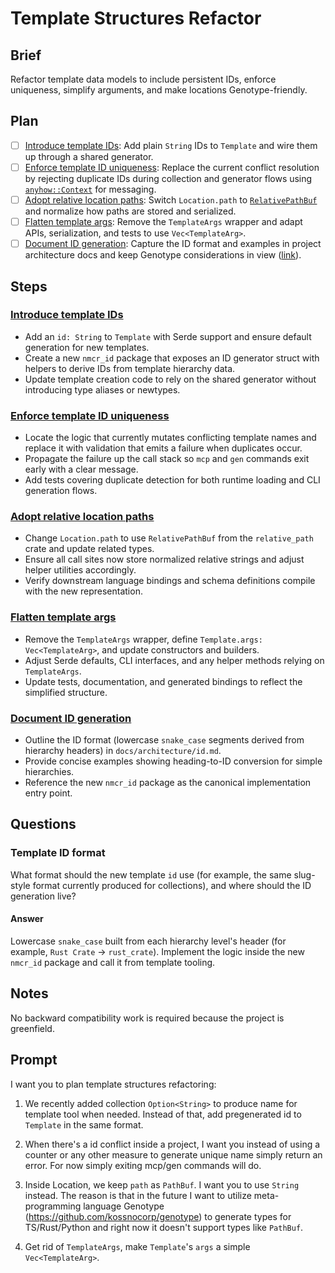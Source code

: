 # Template Structures Refactor

## Brief

Refactor template data models to include persistent IDs, enforce uniqueness, simplify arguments, and make locations Genotype-friendly.

## Plan

- [ ] [Introduce template IDs](.agents/plans/001-template-structure-refactor/001-introduce-template-id.md): Add plain `String` IDs to `Template` and wire them up through a shared generator.
- [ ] [Enforce template ID uniqueness](.agents/plans/001-template-structure-refactor/002-enforce-template-id-uniqueness.md): Replace the current conflict resolution by rejecting duplicate IDs during collection and generator flows using [`anyhow::Context`](https://docs.rs/anyhow/latest/anyhow/struct.Context.html) for messaging.
- [ ] [Adopt relative location paths](.agents/plans/001-template-structure-refactor/003-stringify-location-path.md): Switch `Location.path` to [`RelativePathBuf`](https://docs.rs/relative-path/latest/relative_path/struct.RelativePathBuf.html) and normalize how paths are stored and serialized.
- [ ] [Flatten template args](.agents/plans/001-template-structure-refactor/004-flatten-template-args.md): Remove the `TemplateArgs` wrapper and adapt APIs, serialization, and tests to use `Vec<TemplateArg>`.
- [ ] [Document ID generation](.agents/plans/001-template-structure-refactor/005-document-id-generation.md): Capture the ID format and examples in project architecture docs and keep Genotype considerations in view ([link](https://github.com/kossnocorp/genotype)).

## Steps

### [Introduce template IDs](.agents/plans/001-template-structure-refactor/001-introduce-template-id.md)

- Add an `id: String` to `Template` with Serde support and ensure default generation for new templates.
- Create a new `nmcr_id` package that exposes an ID generator struct with helpers to derive IDs from template hierarchy data.
- Update template creation code to rely on the shared generator without introducing type aliases or newtypes.

### [Enforce template ID uniqueness](.agents/plans/001-template-structure-refactor/002-enforce-template-id-uniqueness.md)

- Locate the logic that currently mutates conflicting template names and replace it with validation that emits a failure when duplicates occur.
- Propagate the failure up the call stack so `mcp` and `gen` commands exit early with a clear message.
- Add tests covering duplicate detection for both runtime loading and CLI generation flows.

### [Adopt relative location paths](.agents/plans/001-template-structure-refactor/003-stringify-location-path.md)

- Change `Location.path` to use `RelativePathBuf` from the `relative_path` crate and update related types.
- Ensure all call sites now store normalized relative strings and adjust helper utilities accordingly.
- Verify downstream language bindings and schema definitions compile with the new representation.

### [Flatten template args](.agents/plans/001-template-structure-refactor/004-flatten-template-args.md)

- Remove the `TemplateArgs` wrapper, define `Template.args: Vec<TemplateArg>`, and update constructors and builders.
- Adjust Serde defaults, CLI interfaces, and any helper methods relying on `TemplateArgs`.
- Update tests, documentation, and generated bindings to reflect the simplified structure.

### [Document ID generation](.agents/plans/001-template-structure-refactor/005-document-id-generation.md)

- Outline the ID format (lowercase `snake_case` segments derived from hierarchy headers) in `docs/architecture/id.md`.
- Provide concise examples showing heading-to-ID conversion for simple hierarchies.
- Reference the new `nmcr_id` package as the canonical implementation entry point.

## Questions

### Template ID format

What format should the new template `id` use (for example, the same slug-style format currently produced for collections), and where should the ID generation live?

#### Answer

Lowercase `snake_case` built from each hierarchy level's header (for example, `Rust Crate` → `rust_crate`). Implement the logic inside the new `nmcr_id` package and call it from template tooling.

## Notes

No backward compatibility work is required because the project is greenfield.

## Prompt

I want you to plan template structures refactoring:

1. We recently added collection `Option<String>` to produce name for template tool when needed. Instead of that, add pregenerated id to `Template` in the same format.

2. When there's a id conflict inside a project, I want you instead of using a counter or any other measure to generate unique name simply return an error. For now simply exiting mcp/gen commands will do.

3. Inside Location, we keep `path` as `PathBuf`. I want you to use `String` instead. The reason is that in the future I want to utilize meta-programming language Genotype (https://github.com/kossnocorp/genotype) to generate types for TS/Rust/Python and right now it doesn't support types like `PathBuf`.

4. Get rid of `TemplateArgs`, make `Template`'s `args` a simple `Vec<TemplateArg>`.
